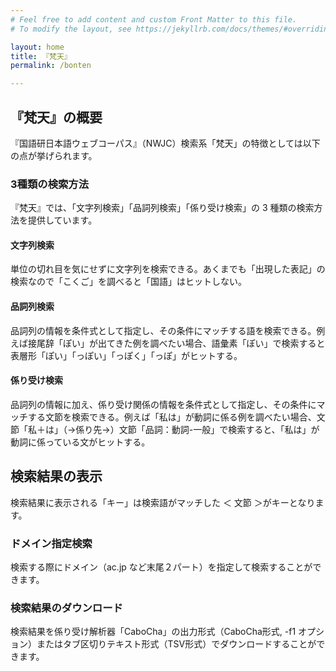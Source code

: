 ```yaml
---
# Feel free to add content and custom Front Matter to this file.
# To modify the layout, see https://jekyllrb.com/docs/themes/#overriding-theme-defaults

layout: home
title: 『梵天』
permalink: /bonten

---
```

## 『梵天』の概要
『国語研日本語ウェブコーパス』（NWJC）検索系「梵天」の特徴としては以下の点が挙げられます。

### 3種類の検索方法

『梵天』では、「文字列検索」「品詞列検索」「係り受け検索」の 3 種類の検索方法を提供しています。

#### 文字列検索
単位の切れ目を気にせずに文字列を検索できる。あくまでも「出現した表記」の検索なので「こくご」を調べると「国語」はヒットしない。

#### 品詞列検索
品詞列の情報を条件式として指定し、その条件にマッチする語を検索できる。例えば接尾辞「ぽい」が出てきた例を調べたい場合、語彙素「ぽい」で検索すると表層形「ぽい」「っぽい」「っぽく」「っぽ」がヒットする。

#### 係り受け検索
品詞列の情報に加え、係り受け関係の情報を条件式として指定し、その条件にマッチする文節を検索できる。例えば「私は」が動詞に係る例を調べたい場合、文節「私＋は」（→係り先→）文節「品詞：動詞-一般」で検索すると、「私は」が動詞に係っている文がヒットする。

## 検索結果の表示

検索結果に表示される「キー」は検索語がマッチした ＜ 文節 ＞がキーとなります。

### ドメイン指定検索

検索する際にドメイン（ac.jp など末尾２パート）を指定して検索することができます。

### 検索結果のダウンロード
検索結果を係り受け解析器「CaboCha」の出力形式（CaboCha形式, -f1 オプション）またはタブ区切りテキスト形式（TSV形式）でダウンロードすることができます。





